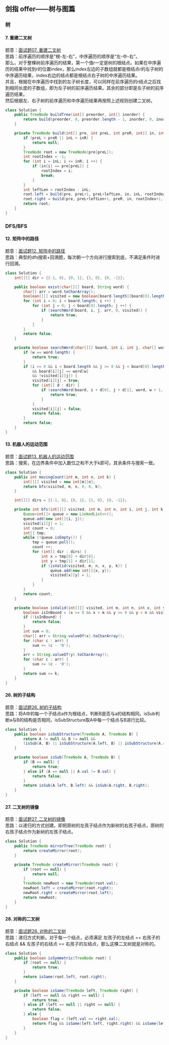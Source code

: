 ## 剑指 offer——树与图篇
### 树
#### 7. 重建二叉树
题意：[面试题07. 重建二叉树](https://leetcode-cn.com/problems/zhong-jian-er-cha-shu-lcof/)  
思路：前序遍历的顺序是“根-左-右”，中序遍历的顺序是“左-中-右”。  
那么，对于整棵树前序遍历的结果，第一个值r一定是树的根结点。如果在中序遍历的结果中找到r的位置index，那么index左边的子数组就都是根结点r的左子树的中序遍历结果，index右边的结点都是根结点右子树的中序遍历结果。  
并且，根据在中序遍历中找到的左子树长度，可以同样在前序遍历的r结点之后找到相同长度的子数组，即为左子树的前序遍历结果。其余的部分即是左子树的前序遍历结果。  
然后根据左、右子树的前序遍历和中序遍历结果再按照上述规则创建二叉树。
```java
class Solution {
    public TreeNode buildTree(int[] preorder, int[] inorder) {
        return build(preorder, 0, preorder.length - 1, inorder, 0, inorder.length - 1);
    }

    private TreeNode build(int[] pre, int preL, int preR, int[] in, int inL, int inR) {
        if (preL > preR || inL > inR) {
            return null;
        }
        TreeNode root = new TreeNode(pre[preL]);
        int rootIndex = -1;
        for (int i = inL; i <= inR; i ++) {
            if (in[i] == pre[preL]) {
                rootIndex = i;
                break;
            }
        }
        int leftLen = rootIndex - inL;
        root.left = build(pre, preL+1, preL+leftLen, in, inL, rootIndex-1);
        root.right = build(pre, preL+leftLen+1, preR, in, rootIndex+1, inR);
        return root;
    }
}
```

### DFS/BFS
#### 12. 矩阵中的路径
题意：[面试题12. 矩阵中的路径](https://leetcode-cn.com/problems/ju-zhen-zhong-de-lu-jing-lcof/)  
思路：典型的dfs搜索+回溯题，每次朝一个方向进行搜索到底，不满足条件时进行回溯。
```java
class Solution {
    int[][] dir = {{-1, 0}, {0, 1}, {1, 0}, {0, -1}};

    public boolean exist(char[][] board, String word) {
        char[] arr = word.toCharArray();
        boolean[][] visited = new boolean[board.length][board[0].length];
        for (int i = 0; i < board.length; i ++) {
            for (int j = 0; j < board[0].length; j ++) {
                if (searchWord(board, i, j, arr, 0, visited)) {
                    return true;
                }
            }
        }
        return false;
    }

    private boolean searchWord(char[][] board, int i, int j, char[] word, int w, boolean[][] visited) {
        if (w == word.length) {
            return true;
        }
        if (i >= 0 && i < board.length && j >= 0 && j < board[0].length
            && board[i][j] == word[w]
            && !visited[i][j]) {
            visited[i][j] = true;
            for (int[] d : dir) {
                if (searchWord(board, i + d[0], j + d[1], word, w + 1, visited)) {
                    return true;
                }
            }
            visited[i][j] = false;
            return false;
        }
        return false;
    }
}
```

#### 13. 机器人的运动范围
题意：[面试题13. 机器人的运动范围](https://leetcode-cn.com/problems/ji-qi-ren-de-yun-dong-fan-wei-lcof/)  
思路：搜索，在边界条件中加入数位之和不大于k即可。其余条件与搜索一致。
```java
class Solution {
    public int movingCount(int m, int n, int k) {
        int[][] visited = new int[m][n];
        return bfs(visited, m, n, 0, 0, k);
    }

    int[][] dirs = {{-1, 0}, {0, 1}, {1, 0}, {0, -1}};

    private int bfs(int[][] visited, int m, int n, int i, int j, int k) {
        Queue<int[]> queue = new LinkedList<>();
        queue.add(new int[]{i, j});
        visited[i][j] = 1;
        int count = 0;
        int[] tmp;
        while (!queue.isEmpty()) {
            tmp = queue.poll();
            count ++;
            for (int[] dir : dirs) {
                int x = tmp[0] + dir[0];
                int y = tmp[1] + dir[1];
                if (isValid(visited, m, n, x, y, k)) {
                    queue.add(new int[]{x, y});
                    visited[x][y] = 1;
                }
            }
        }
        return count;
    }

    private boolean isValid(int[][] visited, int m, int n, int x, int y, int k) {
        boolean isInBound = (x >= 0 && x < m && y >= 0 && y < n && visited[x][y] == 0);
        if (!isInBound) {
            return false;
        }
        int sum = 0;
        char[] arr = String.valueOf(x).toCharArray();
        for (char c : arr) {
            sum += (c - '0');
        }
        arr = String.valueOf(y).toCharArray();
        for (char c : arr) {
            sum += (c - '0');
        }
        return sum <= k;
    }
}
```

#### 26. 树的子结构
题意：[面试题26. 树的子结构](https://leetcode-cn.com/problems/shu-de-zi-jie-gou-lcof/)  
思路：将A中的每一个子结点a作为根结点，判断B是否与a的结构相同。isSub判断a与B的结构是否相同，isSubStructure取A中每一个结点与B进行比较。
```Java
class Solution {
    public boolean isSubStructure(TreeNode A, TreeNode B) {
        return A != null && B != null &&
        (isSub(A, B) || isSubStructure(A.left, B) || isSubStructure(A.right, B));
    }

    private boolean isSub(TreeNode A, TreeNode B) {
        if (B == null) {
            return true;
        } else if (A == null || A.val != B.val) {
            return false;
        }
        return isSub(A.left, B.left) && isSub(A.right, B.right);
    }
}
```

#### 27. 二叉树的镜像
题意：[面试题27. 二叉树的镜像](https://leetcode-cn.com/problems/er-cha-shu-de-jing-xiang-lcof/)  
思路：以递归的方式创建。即把原树的左孩子结点作为新树的右孩子结点，原树的右孩子结点作为新树的左孩子结点。
```Java
class Solution {
    public TreeNode mirrorTree(TreeNode root) {
        return createMirror(root);
    }

    private TreeNode createMirror(TreeNode root) {
        if (root == null) {
            return null;
        }
        TreeNode newRoot = new TreeNode(root.val);
        newRoot.left = createMirror(root.right);
        newRoot.right = createMirror(root.left);
        return newRoot;
    }
}
```

#### 28. 对称的二叉树
题意：[面试题28. 对称的二叉树](https://leetcode-cn.com/problems/dui-cheng-de-er-cha-shu-lcof/)  
思路：递归方式判断。对于每一个结点，必须满足 左孩子的左结点 == 右孩子的右结点 && 左孩子的右结点 == 右孩子的左结点，那么这棵二叉树就是对称的。
```Java
class Solution {
    public boolean isSymmetric(TreeNode root) {
        if (root == null) {
            return true;
        }
        return isSame(root.left, root.right);
    }

    private boolean isSame(TreeNode left, TreeNode right) {
        if (left == null && right == null) {
            return true;
        } else if (left == null || right == null) {
            return false;
        } else {
            boolean flag = (left.val == right.val);
            return flag && isSame(left.left, right.right) && isSame(left.right, right.left);
        }
    }
}
```
